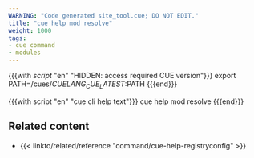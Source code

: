 ```yaml
---
WARNING: "Code generated site_tool.cue; DO NOT EDIT."
title: "cue help mod resolve"
weight: 1000
tags:
- cue command
- modules
---
```

{{{with _script_ "en" "HIDDEN: access required CUE version"}}}
export PATH=/cues/$CUELANG_CUE_LATEST:$PATH
{{{end}}}

{{{with script "en" "cue cli help text"}}}
cue help mod resolve
{{{end}}}

## Related content

- {{< linkto/related/reference "command/cue-help-registryconfig" >}}